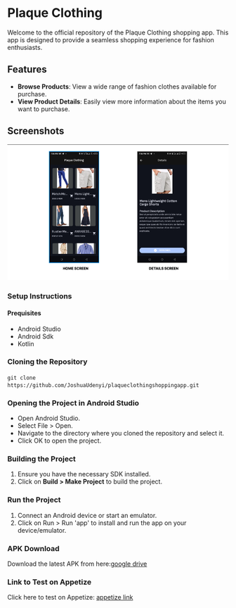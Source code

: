 # **Plaque Clothing**

Welcome to the official repository of the Plaque Clothing shopping app. 
This app is designed to provide a seamless shopping experience 
for fashion enthusiasts.

## **Features**
* **Browse Products**: View a wide range of fashion clothes available for purchase.
* **View Product Details**: Easily view more information about the items you want to purchase.

## **Screenshots**
![Screenshot app.png](Screenshot%20app.png)

### **Setup Instructions**
#### **Prequisites**
* Android Studio
* Android Sdk
* Kotlin

### **Cloning the Repository**
`git clone https://github.com/JoshuaUdenyi/plaqueclothingshoppingapp.git`

### **Opening the Project in Android Studio**
* Open Android Studio.
* Select File > Open.
* Navigate to the directory where you cloned the repository and select it.
* Click OK to open the project.

### **Building the Project**
1. Ensure you have the necessary SDK installed.
2. Click on **Build > Make Project** to build the project.


### **Run the Project**
1. Connect an Android device or start an emulator.
2. Click on Run > Run 'app' to install and run the app on your device/emulator.


### **APK Download**
Download the latest APK from here:[google drive](https://drive.google.com/file/d/1rg7iKRL7ML14O95q_39ATx_zmyLnkjM1/view?usp=sharing)

### **Link to Test on Appetize**
Click here to test on Appetize: [appetize link](https://appetize.io/app/b_3pcf7qs62gbcsecy6a47tntnri)